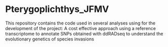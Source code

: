 # Pterygoplichthys_JFMV

This repository contains the code used in several analyses using for the development of the project: A cost effective approach using a reference transcriptome to annotate SNPs obtained with ddRADseq to understand the evolutionary genetics of species invasions
